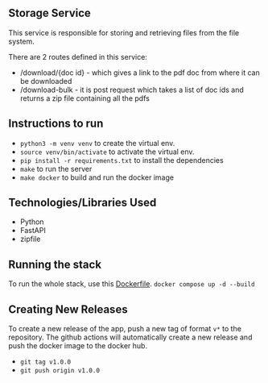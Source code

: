 ## Storage Service

This service is responsible for storing and retrieving files from the file system.

There are 2 routes defined in this service:
- /download/{doc id} - which gives a link to the pdf doc from where it can be downloaded
- /download-bulk - it is post request which takes a list of doc ids and returns a zip file containing all the pdfs

## Instructions to run

- `python3 -m venv venv` to create the virtual env.
- `source venv/bin/activate` to activate the virtual env.
- `pip install -r requirements.txt` to install the dependencies
- `make` to run the server
- `make docker` to build and run the docker image

## Technologies/Libraries Used

- Python
- FastAPI
- zipfile

## Running the stack

To run the whole stack, use this [Dockerfile](https://github.com/Doc2PDF/deployments/blob/main/docker-compose.yaml).
`docker compose up -d --build`

## Creating New Releases

To create a new release of the app, push a new tag of format `v*` to the repository. The github actions will automatically create a new release and push the docker image to the docker hub.

- `git tag v1.0.0`
- `git push origin v1.0.0`
